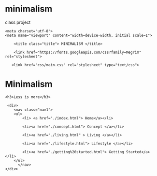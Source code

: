# minimalism
class project 


<!DOCTYPE html>

<html>

<head>
    
    <meta charset="utf-8">
    <meta name="viewport" content="width=device-width, initial scale=1">
        
        <title class="title"> MINIMALISM </title>
    
        <link href="https://fonts.googleapis.com/css?family=Megrim" rel="stylesheet">
    
       <link href="css/main.css" rel="stylesheet" type="text/css">

</head>
    
    
<body class="one">
   
   <div> 
    <h1 >  Minimalism </h1>
   </div>
    
    <h3>Less is more</h3>
 
</body>

<footer>
    
     <div>  
        <nav class="nav1">
        <ul>  
            <li> <a href="./index.html"> Home</a></li>
            
            <li><a href="./concept.html"> Concept </a></li>
            
            <li><a href="./living.html" > Living </a></li>
            
            <li><a href="./lifestyle.html"> Lifestyle </a></li> 
              
            <li><a href="./getting%20started.html"> Getting Started</a> </li>
        </ul>
          </nav>
    </div>
    
</footer>


</html>
